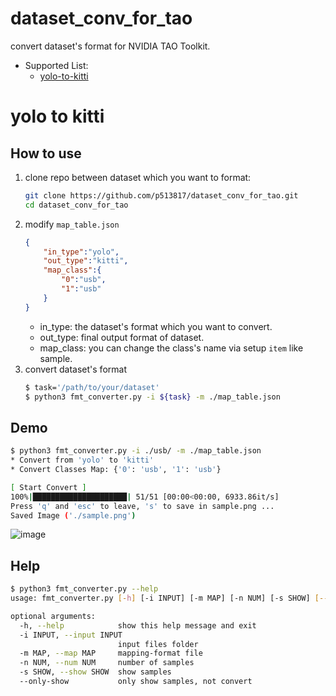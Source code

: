 # dataset_conv_for_tao
convert dataset's format for NVIDIA TAO Toolkit.

* Supported List:
    * [yolo-to-kitti](#yolo-to-kitti)

# yolo to kitti

## How to use

1. clone repo between dataset which you want to format:
    ```bash
    git clone https://github.com/p513817/dataset_conv_for_tao.git
    cd dataset_conv_for_tao
    ```
2. modify `map_table.json`
    ```json
    {
        "in_type":"yolo",
        "out_type":"kitti",
        "map_class":{
            "0":"usb",
            "1":"usb"
        }
    }
    ```
    * in_type: the dataset's format which you want to convert.
    * out_type: final output format of dataset.
    * map_class: you can change the class's name via setup `item` like sample.
3. convert dataset's format
    ```bash
    $ task='/path/to/your/dataset'
    $ python3 fmt_converter.py -i ${task} -m ./map_table.json 
    ```

## Demo
```bash
$ python3 fmt_converter.py -i ./usb/ -m ./map_table.json 
* Convert from 'yolo' to 'kitti'
* Convert Classes Map: {'0': 'usb', '1': 'usb'}

[ Start Convert ]
100%|█████████████████████| 51/51 [00:00<00:00, 6933.86it/s]
Press 'q' and 'esc' to leave, 's' to save in sample.png ... 
Saved Image ('./sample.png') 
```

![image](./figures/sample.png)

## Help
```bash
$ python3 fmt_converter.py --help
usage: fmt_converter.py [-h] [-i INPUT] [-m MAP] [-n NUM] [-s SHOW] [--only-show]

optional arguments:
  -h, --help            show this help message and exit
  -i INPUT, --input INPUT
                        input files folder
  -m MAP, --map MAP     mapping-format file
  -n NUM, --num NUM     number of samples
  -s SHOW, --show SHOW  show samples
  --only-show           only show samples, not convert
```
